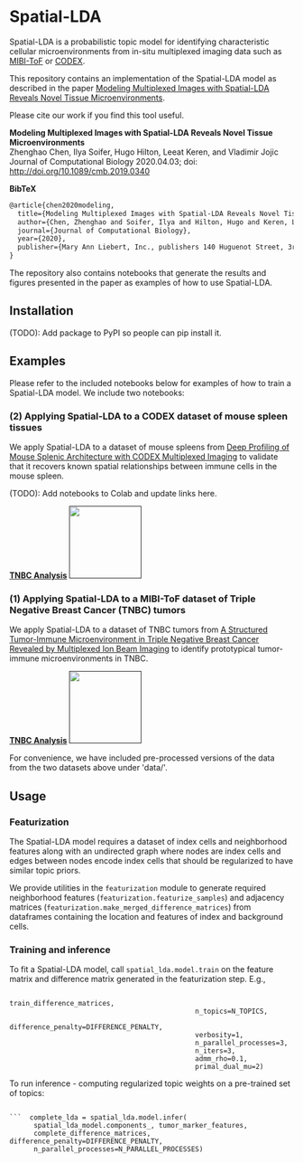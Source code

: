 # Spatial-LDA

Spatial-LDA is a probabilistic topic model for identifying characteristic cellular microenvironments from
in-situ multiplexed imaging data such as [MIBI-ToF]() or [CODEX]().

This repository contains an implementation of the Spatial-LDA model as described in the paper
[Modeling Multiplexed Images with Spatial-LDA Reveals Novel Tissue Microenvironments](https://www.liebertpub.com/doi/full/10.1089/cmb.2019.0340).

Please cite our work if you find this tool useful.

**Modeling Multiplexed Images with Spatial-LDA Reveals Novel Tissue Microenvironments**  
Zhenghao Chen, Ilya Soifer, Hugo Hilton, Leeat Keren, and Vladimir Jojic
Journal of Computational Biology 2020.04.03; doi: http://doi.org/10.1089/cmb.2019.0340

**BibTeX**

```latex
@article{chen2020modeling,
  title={Modeling Multiplexed Images with Spatial-LDA Reveals Novel Tissue Microenvironments},
  author={Chen, Zhenghao and Soifer, Ilya and Hilton, Hugo and Keren, Leeat and Jojic, Vladimir},
  journal={Journal of Computational Biology},
  year={2020},
  publisher={Mary Ann Liebert, Inc., publishers 140 Huguenot Street, 3rd Floor New~…}
}
```

The repository also contains notebooks that generate the results and figures presented in the paper as examples of
how to use Spatial-LDA.

## Installation

(TODO): Add package to PyPI so people can pip install it.

## Examples

Please refer to the included notebooks below for examples of how to train a Spatial-LDA model. We include two notebooks:

### (2) Applying Spatial-LDA to a CODEX dataset of mouse spleen tissues

We apply Spatial-LDA to a dataset of mouse spleens from [Deep Profiling of Mouse Splenic Architecture with
CODEX Multiplexed Imaging](https://www.cell.com/cell/pdf/S0092-8674(18)30904-8.pdf) to validate that it recovers known spatial relationships
between immune cells in the mouse spleen.

(TODO): Add notebooks to Colab and update links here.

[**TNBC Analysis**](...)
<a href=""><img src="https://colab.research.google.com/img/colab_favicon_256px.png" width="128"></a>

### (1) Applying Spatial-LDA to a MIBI-ToF dataset of Triple Negative Breast Cancer (TNBC) tumors

We apply Spatial-LDA to a dataset of TNBC tumors from [A Structured Tumor-Immune Microenvironment in Triple Negative
Breast Cancer Revealed by Multiplexed Ion Beam Imaging](https://www.sciencedirect.com/science/article/pii/S0092867418311000)
to identify prototypical tumor-immune microenvironments in TNBC.

[**TNBC Analysis**](...)
<a href=""><img src="https://colab.research.google.com/img/colab_favicon_256px.png" width="128"></a>

For convenience, we have included pre-processed versions of the data from the two datasets above under 'data/'.

## Usage

### Featurization

The Spatial-LDA model requires a dataset of index cells and neighborhood features along with an undirected graph
where nodes are index cells and edges between nodes encode index cells that should be regularized to have similar
topic priors.

We provide utilities in the `featurization` module to generate required neighborhood features
(`featurization.featurize_samples`) and adjacency matrices (`featurization.make_merged_difference_matrices`)
from dataframes containing the location and features of index and background cells.

### Training and inference

To fit a Spatial-LDA model, call `spatial_lda.model.train` on the feature matrix and difference matrix generated in
the featurization step. E.g.,

```  spatial_lda_model = spatial_lda.model.train(train_tumor_marker_features, 
                                              train_difference_matrices, 
                                              n_topics=N_TOPICS, 
                                              difference_penalty=DIFFERENCE_PENALTY, 
                                              verbosity=1,
                                              n_parallel_processes=3,
                                              n_iters=3,
                                              admm_rho=0.1,
                                              primal_dual_mu=2)
```

To run inference - computing regularized topic weights on a pre-trained set of topics:
```

```  complete_lda = spatial_lda.model.infer(
      spatial_lda_model.components_, tumor_marker_features, 
      complete_difference_matrices, difference_penalty=DIFFERENCE_PENALTY,
      n_parallel_processes=N_PARALLEL_PROCESSES)
```
